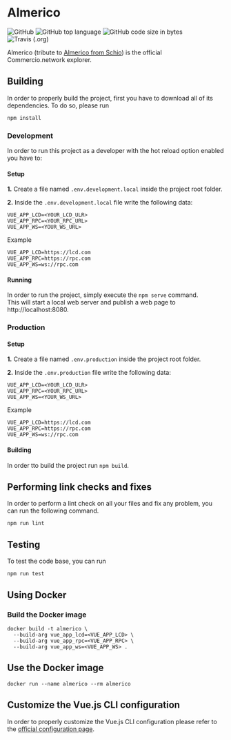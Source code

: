 # Almerico

![GitHub](https://img.shields.io/github/license/commercionetwork/almerico.svg)
![GitHub top language](https://img.shields.io/github/languages/top/Commercionetwork/almerico.svg)
![GitHub code size in bytes](https://img.shields.io/github/languages/code-size/Commercionetwork/Almerico.svg)
![Travis (.org)](https://img.shields.io/travis/Commercionetwork/Almerico.svg)


Almerico (tribute to [Almerico from Schio](https://it.wikipedia.org/wiki/Almerico_da_Schio)) is the official \
Commercio.network explorer.


## Building
In order to properly build the project, first you have to download all of its dependencies. To do so, please run

```bash
npm install
``` 

### Development
In order to run this project as a developer with the hot reload option enabled you have to: 

#### Setup
**1.** Create a file named `.env.development.local` inside the project root folder.
 
**2.** Inside the `.env.development.local` file write the following data:
```
VUE_APP_LCD=<YOUR_LCD_ULR>
VUE_APP_RPC=<YOUR_RPC_URL>
VUE_APP_WS=<YOUR_WS_URL>
```
  
Example

```
VUE_APP_LCD=https://lcd.com
VUE_APP_RPC=https://rpc.com
VUE_APP_WS=ws://rpc.com
```

#### Running
In order to run the project, simply execute the `npm serve` command.  
This will start a local web server and publish a web page to http://localhost:8080. 

### Production
#### Setup
**1.** Create a file named `.env.production` inside the project root folder.
 
**2.** Inside the `.env.production` file write the following data:
```
VUE_APP_LCD=<YOUR_LCD_ULR>
VUE_APP_RPC=<YOUR_RPC_URL>
VUE_APP_WS=<YOUR_WS_URL>
```
  
Example

```
VUE_APP_LCD=https://lcd.com
VUE_APP_RPC=https://rpc.com
VUE_APP_WS=ws://rpc.com
```

#### Building
In order tto build the project run `npm build`.

## Performing link checks and fixes 
In order to perform a lint check on all your files and fix any problem, you can run the following command.

```
npm run lint
```

## Testing
To test the code base, you can run
```
npm run test
```

## Using Docker
### Build the Docker image
```shell
docker build -t almerico \
  --build-arg vue_app_lcd=<VUE_APP_LCD> \
  --build-arg vue_app_rpc=<VUE_APP_RPC> \
  --build-arg vue_app_ws=<VUE_APP_WS> .
```

## Use the Docker image
```shell
docker run --name almerico --rm almerico 
```

## Customize the Vue.js CLI configuration
In order to properly customize the Vue.js CLI configuration please refer to 
the [official configuration page](https://cli.vuejs.org/config/).
